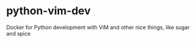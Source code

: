 # python-vim-dev
Docker for Python development with ViM and other nice things, like sugar and spice
